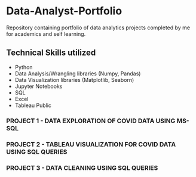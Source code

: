 # Data-Analyst-Portfolio

Repository containing portfolio of data analytics projects completed by me for academics and self learning.

## Technical Skills utilized
- Python
- Data Analysis/Wrangling libraries (Numpy, Pandas)
- Data Visualization libraries (Matplotlib, Seaborn)
- Jupyter Notebooks
- SQL
- Excel
- Tableau Public

### PROJECT 1 - DATA EXPLORATION OF COVID DATA USING MS-SQL
### PROJECT 2 - TABLEAU VISUALIZATION FOR COVID DATA USING SQL QUERIES
### PROJECT 3 - DATA CLEANING USING SQL QUERIES
